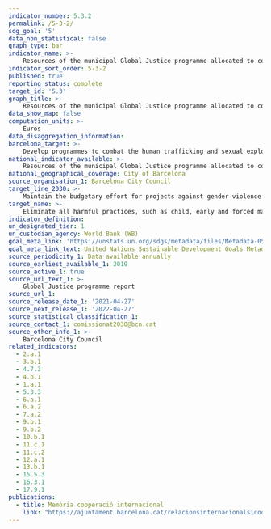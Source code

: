 ```yaml
---
indicator_number: 5.3.2
permalink: /5-3-2/
sdg_goal: '5'
data_non_statistical: false
graph_type: bar
indicator_name: >-
    Resources of the municipal Global Justice programme allocated to combating gender violence in countries receiving ODA
indicator_sort_order: 5-3-2
published: true
reporting_status: complete
target_id: '5.3'
graph_title: >-
    Resources of the municipal Global Justice programme allocated to combating gender violence in countries receiving ODA
data_show_map: false
computation_units: >-
    Euros
data_disaggregation_information:
barcelona_target: >-
    Develop programmes to combat the human trafficking and sexual exploitation of women and girls, and against gender violence in countries receiving Official Development Assistance
national_indicator_available: >-
    Resources of the municipal Global Justice programme allocated to combating gender violence in countries receiving ODA
national_geographical_coverage: City of Barcelona
source_organisation_1: Barcelona City Council
target_line_2030: >-
    Maintain the budgetary effort for projects against gender violence and the human trafficking and sexual exploitation of women and girls in countries receiving the ODA>-
target_name: >-
    Eliminate all harmful practices, such as child, early and forced marriages, as well as female genital mutilation
indicator_definition:
un_designated_tier: 1
un_custodian_agency: World Bank (WB)
goal_meta_link: 'https://unstats.un.org/sdgs/metadata/files/Metadata-05-03-02.pdf'
goal_meta_link_text: United Nations Sustainable Development Goals Metadata (pdf 894kB)
source_periodicity_1: Data available annually
source_earliest_available_1: 2019
source_active_1: true
source_url_text_1: >-
    Global Justice programme report
source_url_1:
source_release_date_1: '2021-04-27'
source_next_release_1: '2022-04-27'
source_statistical_classification_1: 
source_contact_1: comissionat2030@bcn.cat
source_other_info_1: >-
    Barcelona City Council
related_indicators: 
  - 2.a.1
  - 3.b.1
  - 4.7.3
  - 4.b.1
  - 1.a.1
  - 5.3.3
  - 6.a.1
  - 6.a.2
  - 7.a.2
  - 9.b.1
  - 9.b.2
  - 10.b.1
  - 11.c.1
  - 11.c.2
  - 12.a.1
  - 13.b.1
  - 15.5.3
  - 16.3.1
  - 17.9.1
publications:
  - title: Memòria cooperació internacional
    link: "https://ajuntament.barcelona.cat/relacionsinternacionalsicooperacio/ca/pla-director-i-pla-de-treball"
---
```

